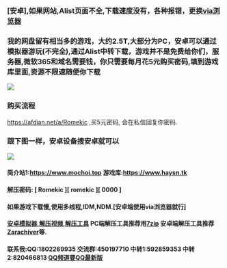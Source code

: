 ### [安卓],如果网站,Alist页面不全,下载速度没有，各种报错，更换[via浏览器](https://viayoo.com/zh-cn)
### 我的网盘留有相当多的游戏，大约2.5T,大部分为PC，安卓可以通过模拟器游玩(不完全),通过Alist中转下载，游戏并不是免费给你们，服务器,微软365和域名需要钱，你只需要每月花5元购买密码,填到游戏库里面,资源不限速随便你下载
![](https://i.imgtg.com/2023/04/16/XHpy6.webp)
### 购买流程
<https://afdian.net/a/Romekic> ,买5元密码, 会在私信回复你密码.<br>
### 跟下图一样，安卓设备搜安卓就可以
![](https://i.imgtg.com/2023/04/14/86A6Y.webp)
#### 简介站1:<https://www.mochoi.top>  游戏库:<https://www.haysn.tk>
#### 解压密码: [ Romekic ][ romekic ][ 0000 ]
#### 如果游戏下载慢,使用多线程,IDM,NDM.[安卓端使用via浏览器就行]
#### [安卓模拟器,解压视频,解压工具](http://www.haysn.tk/Rubbish) PC端解压工具推荐用[7zip](https://experiments-alicdn.sparanoid.net/7z/7z2201-x64.exe)  安卓端解压工具推荐[Zarachiver](http://www.haysn.tk/Rubbish/APK)等.
#### 联系我:QQ:1802269935  交流群:450197710  中转1:592859353  中转2:820466813  [QQ频道要QQ最新版](https://pd.qq.com/s/10yy3rpgj)
